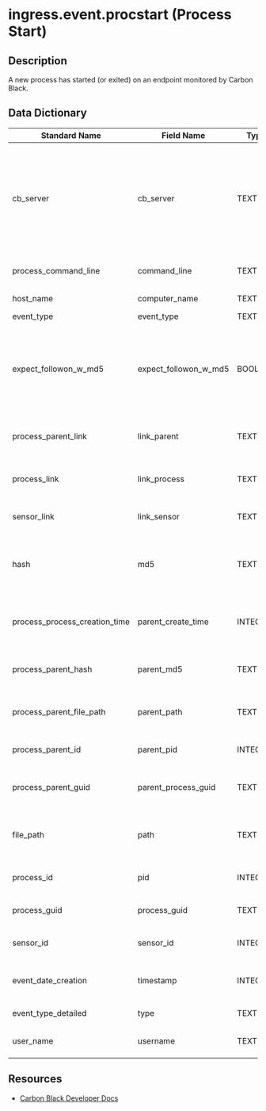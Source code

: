 # ingress.event.procstart (Process Start)

## Description
A new process has started (or exited) on an endpoint monitored by Carbon Black.

## Data Dictionary
|Standard Name|Field Name|Type|Description|Sample Value|
|---|---|---|---|---|
|cb_server|cb_server|TEXT|Used to distinguish between multiple Cb Response servers. Set this in the "server_name" option of cb-event-forwarder.ini.|`cbserver`|
|process_command_line|command_line|TEXT|Command Line of the new process|`C:\Windows\system32\notepad.exe`|
|host_name|computer_name|TEXT|hostname of the sensor|`JASON-WIN81-VM`|
|event_type|event_type|TEXT|type of event|`proc`|
|expect_followon_w_md5|expect_followon_w_md5|BOOLEAN|If the md5 could not be calculated in time then Cb Response will send another procstart with the process md5|`false`|
|process_parent_link|link_parent|TEXT|Deep link to Cb Response UI for parent process|`https://cbtests/#analyze/00000001-0000-0af4-01d1-1e444bf4c3dd/1`|
|process_link|link_process|TEXT|Deep link to Cb Response UI for this process|`https://cbtests/#analyze/00000001-0000-07b4-01d1-209a100bc217/1`|
|sensor_link|link_sensor|TEXT|Deep link to Cb Response UI for sensor|`https://cbtests/#/host/1`|
|hash|md5|TEXT|MD5 of the executable binary associated with this process|`D6021013D7C4E248AEB8BED12D3DCC88`|
|process_process_creation_time|parent_create_time|INTEGER|seconds since epoch of parent process create time|`1447440685`|
|process_parent_hash|parent_md5|TEXT|MD5 of parent's executable image|`79227C1E2225DE455F365B607A6D46FB`|
|process_parent_file_path|parent_path|TEXT|file path of parent's executable image|`c:\windows\system32\explorer.exe`|
|process_parent_id|parent_pid|INTEGER|OS Process id of parent process|`2846`|
|process_parent_guid|parent_process_guid|TEXT|Cb Process GUID of parent process|`00000001-0000-0af4-01d1-1e444bf4c3dd`|
|file_path|path|TEXT|file path of the child processes' executable image|`C:\Windows\system32\notepad.exe`|
|process_id|pid|INTEGER|OS Process id of child process|`1972`|
|process_guid|process_guid|TEXT|Cb Process GUID of child process|`00000001-0000-07b4-01d1-209a100bc217`|
|sensor_id|sensor_id|INTEGER|sensor ID of associated sensor|`1`|
|event_date_creation|timestamp|INTEGER|Endpoint timestamp of this event since epoch|`1447697423`|
|event_type_detailed|type|TEXT|The full type of event|`ingress.event.procstart`|
|user_name|username|TEXT|Username used to create child process|`SYSTEM`|

## Resources
* [Carbon Black Developer Docs](https://developer.carbonblack.com/reference/enterprise-response/event-forwarder/event-schema/#ingress-event-procstart-process-start)
